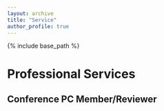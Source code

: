 ```yaml
---
layout: archive
title: "Service"
author_profile: true
---
```


{% include base_path %}

# Professional Services

## Conference PC Member/Reviewer

